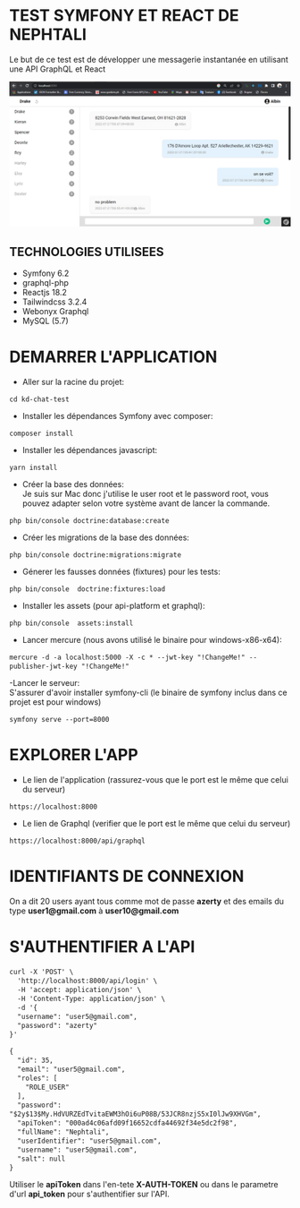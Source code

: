 # TEST SYMFONY ET REACT DE NEPHTALI

Le but de ce test est de développer une messagerie instantanée en utilisant une API
GraphQL et React

![Screenshot de l'app](./interface.png)

## TECHNOLOGIES UTILISEES

- Symfony 6.2
- graphql-php 
- Reactjs 18.2
- Tailwindcss 3.2.4
- Webonyx Graphql
- MySQL (5.7)

# DEMARRER L'APPLICATION

- Aller sur la racine du projet:
````
cd kd-chat-test
````
- Installer les dépendances Symfony avec composer:
````
composer install
````
- Installer les dépendances javascript:
````
yarn install
````
- Créer la base des données:   
Je suis sur Mac donc j'utilise le user root et le password root, vous pouvez adapter selon votre système avant de lancer la commande.
````
php bin/console doctrine:database:create
````
- Créer les migrations de la base des données:
````
php bin/console doctrine:migrations:migrate
````
- Génerer les fausses données (fixtures) pour les tests:
````
php bin/console  doctrine:fixtures:load
````
- Installer les assets (pour api-platform et graphql):
````
php bin/console  assets:install
````
- Lancer mercure (nous avons utilisé le binaire pour windows-x86-x64):
````
mercure -d -a localhost:5000 -X -c * --jwt-key "!ChangeMe!" --publisher-jwt-key "!ChangeMe!"
````

-Lancer le serveur:  
S'assurer d'avoir installer symfony-cli (le binaire de symfony inclus dans ce projet est pour windows)
````
symfony serve --port=8000
````

# EXPLORER L'APP

- Le lien de l'application (rassurez-vous que le port est le même que celui du serveur)
````
https://localhost:8000
````

- Le lien de Graphql (verifier que le port est le même que celui du serveur)
````
https://localhost:8000/api/graphql
````

# IDENTIFIANTS DE CONNEXION

On a dit 20 users ayant tous comme mot de passe __azerty__ et des emails du type __user1@gmail.com__ à __user10@gmail.com__

# S'AUTHENTIFIER A L'API

````
curl -X 'POST' \
  'http://localhost:8000/api/login' \
  -H 'accept: application/json' \
  -H 'Content-Type: application/json' \
  -d '{
  "username": "user5@gmail.com",
  "password": "azerty"
}'
````

````
{
  "id": 35,
  "email": "user5@gmail.com",
  "roles": [
    "ROLE_USER"
  ],
  "password": "$2y$13$My.HdVURZEdTvitaEWM3hOi6uP08B/53JCR8nzjS5xI0lJw9XHVGm",
  "apiToken": "000ad4c06afd09f16652cdfa44692f34e5dc2f98",
  "fullName": "Nephtali",
  "userIdentifier": "user5@gmail.com",
  "username": "user5@gmail.com",
  "salt": null
}
````

Utiliser le __apiToken__ dans l'en-tete __X-AUTH-TOKEN__ ou dans le parametre d'url __api_token__ pour s'authentifier sur l'API.